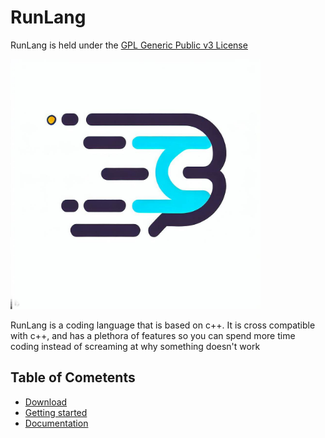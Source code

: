 # RunLang

RunLang is held under the [GPL Generic Public v3 License](./LICENSE)

<img src="logo.jpg"
     alt="RunLang Logo"
     style="height: 400px;"/>

RunLang is a coding language that is based on c++. It is cross compatible with c++, and has a plethora of features so you can spend more time coding instead of screaming at why something doesn't work

## Table of Cometents
- [Download](./docs/Download.md)
- [Getting started](./docs/Getting-started.md)
- [Documentation](./docs//Documentation//Documentation.md)  